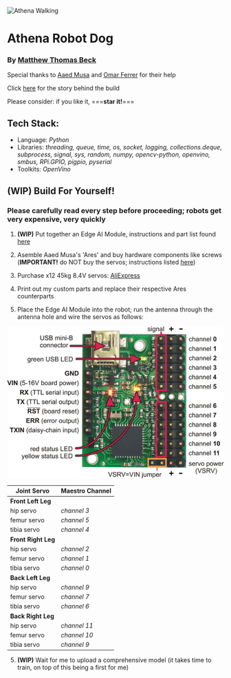 ![Athena Walking](images/athena-walking-1.gif)

# Athena Robot Dog
### By [Matthew Thomas Beck](https://www.linkedin.com/in/matthewthomasbeck/)

Special thanks to [Aaed Musa](https://www.linkedin.com/in/aaedmusa/) and [Omar Ferrer](https://www.linkedin.com/in/omar-ferrer-0bb6355a/) for their help

Click [here](https://www.matthewthomasbeck.com/pages/athena.html) for the story behind the build

Please consider: if you like it, ===**star it!**===

## Tech Stack:
- Language: *Python*
- Libraries: *threading, queue, time, os, socket, logging, collections.deque, subprocess, signal, sys, random, numpy, opencv-python, openvino, smbus, RPi.GPIO, pigpio, pyserial*
- Toolkits: *OpenVino*

## **(WIP)** Build For Yourself!
### Please carefully read every step before proceeding; robots get very expensive, very quickly

1. **(WIP)** Put together an Edge AI Module, instructions and part list found [here](https://github.com/matthewthomasbeck/Edge_AI_Module)

2. Asemble Aaed Musa's 'Ares' and buy hardware components like screws (**IMPORTANT!** do NOT buy the servos; instructions listed [here](https://www.instructables.com/3D-Printed-Robot-Dog/))

3. Purchase x12 45kg 8.4V servos: [AliExpress](https://www.aliexpress.us/item/3256808881971265.html?spm=a2g0o.productlist.main.3.6bd8OyjiOyjimW&algo_pvid=2d42210d-34c2-4142-b895-4343adc5442b&algo_exp_id=2d42210d-34c2-4142-b895-4343adc5442b-2&pdp_ext_f=%7B%22order%22%3A%2218%22%2C%22eval%22%3A%221%22%2C%22fromPage%22%3A%22search%22%7D&pdp_npi=6%40dis%21USD%2166.60%2122.14%21%21%21471.31%21156.64%21%402101effb17584197518685533ef113%2112000047801309564%21sea%21US%210%21ABX%211%210%21n_tag%3A-29910%3Bd%3A61b1bf00%3Bm03_new_user%3A-29895%3BpisId%3A5000000174221208&curPageLogUid=ddJlcghRXnfD&utparam-url=scene%3Asearch%7Cquery_from%3A%7Cx_object_id%3A1005009068286017%7C_p_origin_prod%3A)

4. Print out my custom parts and replace their respective Ares counterparts

5. Place the Edge AI Module into the robot; run the antenna through the antenna hole and wire the servos as follows:

![Alt Text](images/maestro.jpeg)

| **Joint Servo** | **Maestro Channel** |
| ----------- | ----------- |
| **Front Left Leg** |  |
| hip servo | *channel 3* |
| femur servo | *channel 5* |
| tibia servo | *channel 4* |
| **Front Right Leg** |  |
| hip servo | *channel 2* |
| femur servo | *channel 1* |
| tibia servo | *channel 0* |
| **Back Left Leg** |  |
| hip servo | *channel 9* |
| femur servo | *channel 7* |
| tibia servo | *channel 6* |
| **Back Right Leg** |  |
| hip servo | *channel 11* |
| femur servo | *channel 10* |
| tibia servo | *channel 9* |

5. **(WIP)** Wait for me to upload a comprehensive model (it takes time to train, on top of this being a first for me)